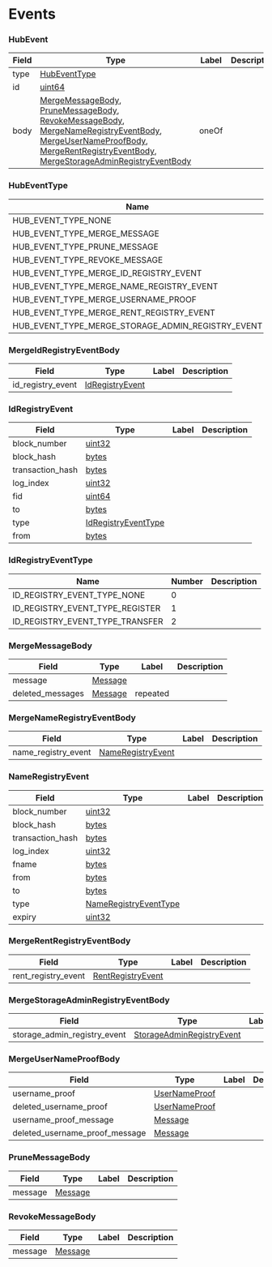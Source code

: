 # Events


### HubEvent

| Field | Type | Label | Description |
| ----- | ---- | ----- | ----------- |
| type | [HubEventType](#HubEventType) |  |  |
| id | [uint64](#uint64) |  |  |
| body | [MergeMessageBody](#mergemessagebody), <br> [PruneMessageBody](#prunemessagebody), <br> [RevokeMessageBody](#revokemessagebody), <br>[MergeNameRegistryEventBody](#mergenameregistryeventbody), <br>[MergeUserNameProofBody](#mergeusernameproofbody), <br>[MergeRentRegistryEventBody](#mergerentregistryeventbody), <br>[MergeStorageAdminRegistryEventBody](#mergestorageadminregistryeventbody) | oneOf |  |

### HubEventType

| Name | Number | Description |
| ---- | ------ | ----------- |
| HUB_EVENT_TYPE_NONE | 0 |  |
| HUB_EVENT_TYPE_MERGE_MESSAGE | 1 |  |
| HUB_EVENT_TYPE_PRUNE_MESSAGE | 2 |  |
| HUB_EVENT_TYPE_REVOKE_MESSAGE | 3 |  |
| HUB_EVENT_TYPE_MERGE_ID_REGISTRY_EVENT | 4 |  |
| HUB_EVENT_TYPE_MERGE_NAME_REGISTRY_EVENT | 5 |  |
| HUB_EVENT_TYPE_MERGE_USERNAME_PROOF | 6 |  |
| HUB_EVENT_TYPE_MERGE_RENT_REGISTRY_EVENT | 7 |  |
| HUB_EVENT_TYPE_MERGE_STORAGE_ADMIN_REGISTRY_EVENT | 8 |  |


<a name="-MergeIdRegistryEventBody"></a>

### MergeIdRegistryEventBody

| Field | Type | Label | Description |
| ----- | ---- | ----- | ----------- |
| id_registry_event | [IdRegistryEvent](#idregistryevent) |  |  |

<a name="-IdRegistryEvent"></a>

### IdRegistryEvent

| Field | Type | Label | Description |
| ----- | ---- | ----- | ----------- |
| block_number | [uint32](#uint32) |  |  |
| block_hash | [bytes](#bytes) |  |  |
| transaction_hash | [bytes](#bytes) |  |  |
| log_index | [uint32](#uint32) |  |  |
| fid | [uint64](#uint64) |  |  |
| to | [bytes](#bytes) |  |  |
| type | [IdRegistryEventType](#IdRegistryEventType) |  |  |
| from | [bytes](#bytes) |  |  |

<a name="-IdRegistryEventType"></a>

### IdRegistryEventType


| Name | Number | Description |
| ---- | ------ | ----------- |
| ID_REGISTRY_EVENT_TYPE_NONE | 0 |  |
| ID_REGISTRY_EVENT_TYPE_REGISTER | 1 |  |
| ID_REGISTRY_EVENT_TYPE_TRANSFER | 2 |  |


<a name="-MergeMessageBody"></a>

### MergeMessageBody

| Field | Type | Label | Description |
| ----- | ---- | ----- | ----------- |
| message | [Message](#Message) |  |  |
| deleted_messages | [Message](#Message) | repeated |  |

<a name="-MergeNameRegistryEventBody"></a>

### MergeNameRegistryEventBody

| Field | Type | Label | Description |
| ----- | ---- | ----- | ----------- |
| name_registry_event | [NameRegistryEvent](#NameRegistryEvent) |  |  |

<a name="-NameRegistryEvent"></a>

### NameRegistryEvent



| Field | Type | Label | Description |
| ----- | ---- | ----- | ----------- |
| block_number | [uint32](#uint32) |  |  |
| block_hash | [bytes](#bytes) |  |  |
| transaction_hash | [bytes](#bytes) |  |  |
| log_index | [uint32](#uint32) |  |  |
| fname | [bytes](#bytes) |  |  |
| from | [bytes](#bytes) |  |  |
| to | [bytes](#bytes) |  |  |
| type | [NameRegistryEventType](#NameRegistryEventType) |  |  |
| expiry | [uint32](#uint32) |  |  |



<a name="-MergeRentRegistryEventBody"></a>

### MergeRentRegistryEventBody


| Field | Type | Label | Description |
| ----- | ---- | ----- | ----------- |
| rent_registry_event | [RentRegistryEvent](#RentRegistryEvent) |  |  |


<a name="-MergeStorageAdminRegistryEventBody"></a>

### MergeStorageAdminRegistryEventBody

| Field | Type | Label | Description |
| ----- | ---- | ----- | ----------- |
| storage_admin_registry_event | [StorageAdminRegistryEvent](#StorageAdminRegistryEvent) |  |  |


<a name="-MergeUserNameProofBody"></a>

### MergeUserNameProofBody

| Field | Type | Label | Description |
| ----- | ---- | ----- | ----------- |
| username_proof | [UserNameProof](#UserNameProof) |  |  |
| deleted_username_proof | [UserNameProof](#UserNameProof) |  |  |
| username_proof_message | [Message](#Message) |  |  |
| deleted_username_proof_message | [Message](#Message) |  |  |

<a name="-PruneMessageBody"></a>

### PruneMessageBody

| Field | Type | Label | Description |
| ----- | ---- | ----- | ----------- |
| message | [Message](#Message) |  |  |


<a name="-RevokeMessageBody"></a>

### RevokeMessageBody


| Field | Type | Label | Description |
| ----- | ---- | ----- | ----------- |
| message | [Message](#Message) |  |  |


<a name="-HubEventType"></a>



 

 
